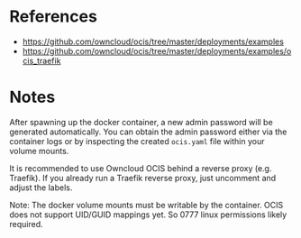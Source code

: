 # References

- https://github.com/owncloud/ocis/tree/master/deployments/examples
- https://github.com/owncloud/ocis/tree/master/deployments/examples/ocis_traefik

# Notes

After spawning up the docker container, a new admin password will be generated automatically. You can obtain the admin password either via the container logs or by inspecting the created `ocis.yaml` file within your volume mounts.

It is recommended to use Owncloud OCIS behind a reverse proxy (e.g. Traefik). If you already run a Traefik reverse proxy, just uncomment and adjust the labels.

Note: The docker volume mounts must be writable by the container. OCIS does not support UID/GUID mappings yet. So 0777 linux permissions likely required.
